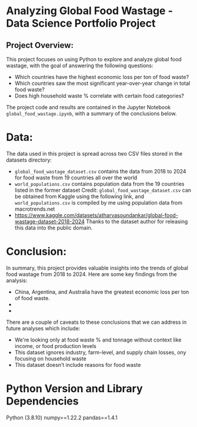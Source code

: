 # Analyzing Global Food Wastage - Data Science Portfolio Project
## Project Overview:
This project focuses on using Python to explore and analyze global food wastage, with the goal of answering the following questions:
- Which countries have the highest economic loss per ton of food waste?
- Which countries saw the most significant year-over-year change in total food waste?
- Does high household waste % correlate with certain food categories?

The project code and results are contained in the Jupyter Notebook `global_food_wastage.ipynb`, with a summary of the conclusions below.

# Data:
The data used in this project is spread across two CSV files stored in the datasets directory:
- `global_food_wastage_dataset.csv` contains the data from 2018 to 2024 for food waste from 19 countries all over the world
- `world_populations.csv` contains population data from the 19 countries listed in the former dataset
Credit: `global_food_wastage_dataset.csv` can be obtained from Kaggle using the following link, and `world_populations.csv` is compiled by me using population data from macrotrends.net
- https://www.kaggle.com/datasets/atharvasoundankar/global-food-wastage-dataset-2018-2024
Thanks to the dataset author for releasing this data into the public domain.

# Conclusion:
In summary, this project provides valuable insights into the trends of global food wastage from 2018 to 2024. Here are some key findings from the analysis:
- China, Argentina, and Australia have the greatest economic loss per ton of food waste. 
-
-

There are a couple of caveats to these conclusions that we can address in future analyses which include:
- We're looking only at food waste % and tonnage without context like income, or food production levels
- This dataset ignores industry, farm-level, and supply chain losses, ony focusing on household waste
- This dataset doesn’t include reasons for food waste  

# Python Version and Library Dependencies
Python (3.8.10)
numpy==1.22.2
pandas==1.4.1

